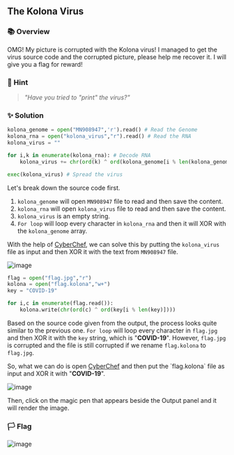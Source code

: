 ## The Kolona Virus

### 📚 Overview

OMG! My picture is corrupted with the Kolona virus! I managed to get the virus source code and the corrupted picture,
please help me recover it. I will give you a flag for reward!

### 🤔 Hint 

> _"Have you tried to "print" the virus?"_

### ✨ Solution

```python
kolona_genome = open("MN908947",'r').read() # Read the Genome
kolona_rna = open("kolona_virus","r").read() # Read the RNA
kolona_virus = ""

for i,k in enumerate(kolona_rna): # Decode RNA
	kolona_virus += chr(ord(k) ^ ord(kolona_genome[i % len(kolona_genome)]))

exec(kolona_virus) # Spread the virus
```

Let's break down the source code first.
1. `kolona_genome` will open `MN908947` file to read and then save the content.
2. `kolona_rna` will open `kolona_virus` file to read and then save the content.
3. `kolona_virus` is an empty string.
4. `For loop` will loop every character in `kolona_rna` and then it will XOR with the `kolona_genome` array.

With the help of [CyberChef](https://gchq.github.io/CyberChef/#recipe=XOR(%7B'option':'UTF8','string':''%7D,'Standard',false)),
we can solve this by putting the `kolona_virus` file as input and then XOR it with the text from `MN908947` file. 

![image](https://github.com/rydzze/CTF_Write-up/assets/86187059/50683395-acf5-48a8-b808-cf286dd46136)

```python
flag = open("flag.jpg","r")
kolona = open("flag.kolona","w+")
key = "COVID-19"

for i,c in enumerate(flag.read()):
	kolona.write(chr(ord(c) ^ ord(key[i % len(key)])))
```

Based on the source code given from the output, the process looks quite similar to the previous one.
`For loop` will loop every character in `flag.jpg` and then XOR it with the `key` string, which is "**COVID-19**".
However, `flag.jpg` is corrupted and the file is still corrupted if we rename `flag.kolona` to `flag.jpg`.

So, what we can do is open [CyberChef](https://gchq.github.io/CyberChef/#recipe=XOR(%7B'option':'UTF8','string':''%7D,'Standard',false))
and then put the `flag.kolona` file as input and XOR it with "**COVID-19**".

![image](https://github.com/rydzze/CTF_Write-up/assets/86187059/2ce8f9b1-30bd-4842-b0bd-c9c0b54229c2)

Then, click on the magic pen that appears beside the Output panel and it will render the image.

### 🏳️ Flag

![image](https://github.com/rydzze/CTF_Write-up/assets/86187059/927d68ff-d378-4ae3-8e4c-fe50c261bf9a)
